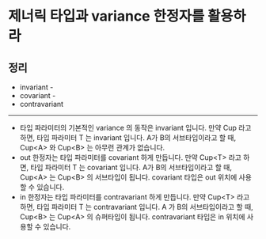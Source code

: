# 제너릭 타입과 variance 한정자를 활용하라

## 정리

- invariant - <T> 
- covariant - <out T>
- contravariant <in T>
---
- 타입 파라미터의 기본적인 variance 의 동작은 invariant 입니다. 만약 Cup<T> 라고 하면, 타입 파라미터 T 는 invariant 입니다. 
A가 B의 서브타입이라고 할 때, Cup\<A> 와 Cup\<B> 는 아무런 관계가 없습니다.
- out 한정자는 타입 파라미터를 covariant 하게 만듭니다. 만약 Cup\<T> 라고 하면, 타입 파라미터 T 는 covariant 입니다.
A가 B의 서브타입이라고 할 때, Cup\<A> 는 Cup\<B> 의 서브타입이 됩니다. covariant 타입은 out 위치에 사용할 수 있습니다.
- in 한정자는 타입 파라미터를 contravariant 하게 만듭니다. 만약 Cup\<T> 라고 하면, 타입 파라미터 T 는 contravariant 입니다.
A 가 B의 서브타입이라고 할 때, Cup\<B> 는 Cup\<A> 의 슈퍼타입이 됩니다. contravariant 타입은 in 위치에 사용할 수 있습니다.